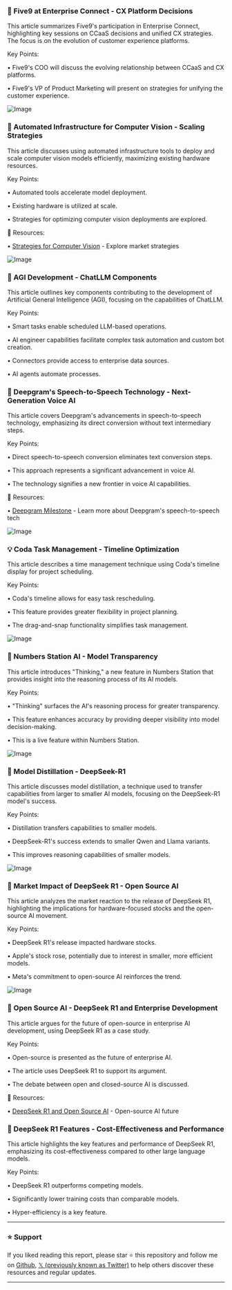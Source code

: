 ### 🚀 Five9 at Enterprise Connect - CX Platform Decisions

This article summarizes Five9's participation in Enterprise Connect, highlighting key sessions on CCaaS decisions and unified CX strategies.  The focus is on the evolution of customer experience platforms.


Key Points:

• Five9's COO will discuss the evolving relationship between CCaaS and CX platforms.

• Five9's VP of Product Marketing will present on strategies for unifying the customer experience.


![Image](https://pbs.twimg.com/media/GkGA3ZMWYAEsgt6?format=jpg&name=small)


### 🤖 Automated Infrastructure for Computer Vision - Scaling Strategies

This article discusses using automated infrastructure tools to deploy and scale computer vision models efficiently, maximizing existing hardware resources.


Key Points:

• Automated tools accelerate model deployment.

• Existing hardware is utilized at scale.

• Strategies for optimizing computer vision deployments are explored.


🔗 Resources:

• [Strategies for Computer Vision](https://hubs.ly/Q037cdC50) - Explore market strategies


![Image](https://pbs.twimg.com/media/GkGCGRiWgAA7W-0?format=jpg&name=small)


### 🤖 AGI Development - ChatLLM Components

This article outlines key components contributing to the development of Artificial General Intelligence (AGI), focusing on the capabilities of ChatLLM.


Key Points:

• Smart tasks enable scheduled LLM-based operations.

• AI engineer capabilities facilitate complex task automation and custom bot creation.

• Connectors provide access to enterprise data sources.

• AI agents automate processes.



### 🤖 Deepgram's Speech-to-Speech Technology - Next-Generation Voice AI

This article covers Deepgram's advancements in speech-to-speech technology, emphasizing its direct conversion without text intermediary steps.


Key Points:

• Direct speech-to-speech conversion eliminates text conversion steps.

• This approach represents a significant advancement in voice AI.

• The technology signifies a new frontier in voice AI capabilities.


🔗 Resources:

• [Deepgram Milestone](https://deepgram.com/learn/deepgram-milestone-enterprise-speech-to-speech…) - Learn more about Deepgram's speech-to-speech tech


![Image](https://pbs.twimg.com/media/GkF-PAsaAAIq6-e?format=jpg&name=small)


### 💡 Coda Task Management - Timeline Optimization

This article describes a time management technique using Coda's timeline display for project scheduling.


Key Points:

• Coda's timeline allows for easy task rescheduling.

• This feature provides greater flexibility in project planning.

• The drag-and-snap functionality simplifies task management.


![Image](https://pbs.twimg.com/tweet_video_thumb/GkF6sIKWkAAycrU.jpg)


### 🤖 Numbers Station AI - Model Transparency

This article introduces "Thinking," a new feature in Numbers Station that provides insight into the reasoning process of its AI models.


Key Points:

•  "Thinking" surfaces the AI's reasoning process for greater transparency.

•  This feature enhances accuracy by providing deeper visibility into model decision-making.

•  This is a live feature within Numbers Station.


![Image](https://pbs.twimg.com/ext_tw_video_thumb/1891927262699847680/pu/img/Mnwcbug4hGFRkne-.jpg)


### 🤖 Model Distillation - DeepSeek-R1

This article discusses model distillation, a technique used to transfer capabilities from larger to smaller AI models, focusing on the DeepSeek-R1 model's success.


Key Points:

• Distillation transfers capabilities to smaller models.

• DeepSeek-R1's success extends to smaller Qwen and Llama variants.

• This improves reasoning capabilities of smaller models.


![Image](https://pbs.twimg.com/media/GkFL4fDagAAf-fW?format=jpg&name=small)


### 🤖 Market Impact of DeepSeek R1 - Open Source AI

This article analyzes the market reaction to the release of DeepSeek R1, highlighting the implications for hardware-focused stocks and the open-source AI movement.


Key Points:

• DeepSeek R1's release impacted hardware stocks.

• Apple's stock rose, potentially due to interest in smaller, more efficient models.

• Meta's commitment to open-source AI reinforces the trend.


![Image](https://pbs.twimg.com/media/GkFL5bvaAAAHFot?format=name=900x900)


### 🤖 Open Source AI - DeepSeek R1 and Enterprise Development

This article argues for the future of open-source in enterprise AI development, using DeepSeek R1 as a case study.


Key Points:

• Open-source is presented as the future of enterprise AI.

• The article uses DeepSeek R1 to support its argument.

• The debate between open and closed-source AI is discussed.


🔗 Resources:

• [DeepSeek R1 and Open Source AI](https://blog.premai.io/deepseek-r1-why-open-source-is-the-future-of-enterprise-ai-development/…) -  Open-source AI future


### 🤖 DeepSeek R1 Features - Cost-Effectiveness and Performance

This article highlights the key features and performance of DeepSeek R1, emphasizing its cost-effectiveness compared to other large language models.


Key Points:

• DeepSeek R1 outperforms competing models.

• Significantly lower training costs than comparable models.

• Hyper-efficiency is a key feature.


---

### ⭐️ Support

If you liked reading this report, please star ⭐️ this repository and follow me on [Github](https://github.com/Drix10), [𝕏 (previously known as Twitter)](https://x.com/DRIX_10_) to help others discover these resources and regular updates.

---